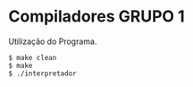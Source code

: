 # Compiladores GRUPO 1

Utilização do Programa.

```console
$ make clean
$ make 
$ ./interpretador
```
